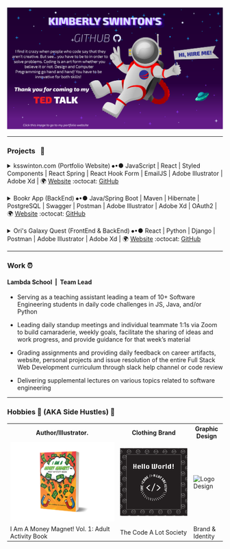 [![Kimberly's Portfolio Banner](./images/GitHubBanner.png)](https://ksswinton.com)

---

### Projects &nbsp; 🔭



<details> 
<summary> ksswinton.com (Portfolio Website) ⦁•● JavaScript | React | Styled Components | React Spring | React Hook Form | EmailJS | Adobe Illustrator | Adobe Xd | 🌍 <a href="ksswinton.com">Website</a> :octocat: <a href="https://github.com/KSSwimmy/portfolio_V3">GitHub</a> </summary>

- Portfolio website displaying projects and my love for space
- Built FrontEnd with ReactJS (React JavaScript)
- Used Styled Components for CSS styling 
- React Spring for the parallax effect
- Font Awesome for most icons (The Adobe icons I had to create from scratch)
- EmailJS for sending any messages from the form on the site to my email
- React Hook Form was implemented to easily create a form using React Hooks
- Designed the planets, stars, and ect using Adobe Illustrator
- Assembled the page layout in Adobe Xd
</details>
<br>
<details>
<summary> Bookr App (BackEnd) ⦁•● Java/Spring Boot | Maven | Hibernate | PostgreSQL | Swagger | Postman | Adobe Illustrator | Adobe Xd | OAuth2 | 🌍 <a href="https://bookr.vercel.app/login">Website</a> :octocat: <a href="https://github.com/BW-BookR-2019/BE">GitHub</a> </summary>

- An app that allows its users to review books
- Built BackEnd with Java/Spring Boot
- Deployed using Maven (While using IntelliJ as an IDE)
- Built the database using PostgreSQL
- Connected FrontEnd Devs using Swagger 
- Built and checked the functionality of the CRUD **(CREATE READ UPDATE and DELETE)** API requests using Postman
-  Adobe Illustrator was used to create the UI page layout

*Personally, I'd like to come back and rebuild this project, however I'd prefer to use open source APIs to help out with the backend. Or maybe I'll build it using C++ 🤔*
</details>
<br>
<details> 
<summary>Ori's Galaxy Quest (FrontEnd & BackEnd) ⦁•● React | Python | Django | Postman | Adobe Illustrator | Adobe Xd | 🌍 <a href="https://cocky-davinci-344c63.netlify.app/">Website</a>
 :octocat: <a href="https://github.com/Cakewalk-CS">GitHub</a></summary>

- built an interactive Multi-User Dungeon (MUD) client and server in groups.
***Backend*** 
- Built the backend using Python & Django framework
- Built and checked the functionality of the CRUD **(CREATE READ UPDATE and DELETE)** API requests using Postman
***Frontend*** 
- ReactJS
- Adobe Illustrator and Xd were used to design the landing page's layout and functionality
</details>

---
### Work ⏰

#### Lambda School &nbsp;|&nbsp;&nbsp;Team Lead

- Serving as a teaching assistant leading a team of 10+ Software Engineering students in daily code challenges in JS, Java, and/or Python 

- Leading daily standup meetings and individual teammate 1:1s via Zoom to build camaraderie, weekly goals, facilitate the sharing of ideas and work progress, and provide guidance for that week’s material 

- Grading assignments and providing daily feedback on career artifacts, website, personal projects and issue resolution of the entire Full Stack Web Development curriculum through slack help channel or code review 

- Delivering supplemental lectures on various topics related to software engineering


---

### Hobbies 🎨 (AKA Side Hustles) 💸 



<table>
  <tr>
    <th>Author/Illustrator.</th>
    <th>Clothing Brand</th>
    <th>Graphic Design</th>
    
  </tr>
  <tr>
    <td> 
        <a href="https://www.amazon.com/Am-Money-Magnet-Vol-Activity/dp/B09LZQMHSL">
            <img  src=
            "./images/book.png" 
            alt="my book" width="900">
        </a> 
    </td>
    <td>
        <a href="https://www.tcals10k.com/">
        <img  src=
        "./images/tcalsHELLO.png" 
        alt="Clothing Brand" width="700">
    </td>
    <td>
        <img  src=
        "./images/RHNSLogo.png" 
        alt="Logo Design" width="700">
        </td>
  </tr>
  <tr>
    <td>I Am A Money Magnet! Vol. 1: Adult Activity Book</td>
    <td>The Code A Lot Society</td>
    <td>Brand & Identity </td>
  </tr>
</table>



